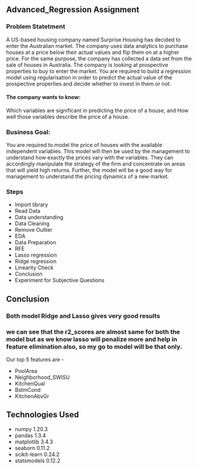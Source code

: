 ## Advanced_Regression Assignment
### Problem Statetment
A US-based housing company named Surprise Housing has decided to enter the Australian market. The company uses data analytics to purchase houses at a price below
 their actual values and flip them on at a higher price. For the same purpose, the company has collected a data set from the sale of houses in Australia.
The company is looking at prospective properties to buy to enter the market. You are required to build a regression model using regularisation in order to predict
 the actual value of the prospective properties and decide whether to invest in them or not.

#### The company wants to know:
Which variables are significant in predicting the price of a house, and
How well those variables describe the price of a house.

### Business Goal:
You are required to model the price of houses with the available independent variables. This model will then be used by the management to understand how exactly the
 prices vary with the variables. They can accordingly manipulate the strategy of the firm and concentrate on areas that will yield high returns. Further, the model
 will be a good way for management to understand the pricing dynamics of a new market.

### Steps
- Import library
- Read Data
- Data understanding
- Data Cleaning
- Remove Outlier
- EDA
- Data Preparation
- RFE
- Lasso regression
- Ridge regression
- Linearity Check
- Conclusion
- Experiment for Subjective Questions

## Conclusion
### Both model Ridge and Lasso gives very good results
### we can see that the r2_scores are almost same for both the model but as we know lasso will penalize more and help in feature elimination also, so my go to model will be that only. 
Our top 5 features are -
- PoolArea
- Neighborhood_SWISU
- KitchenQual
- BstmCond
- KitchenAbvGr


## Technologies Used
- numpy 1.20.3
- pandas 1.3.4
- matplotlib 3.4.3
- seaborn 0.11.2
- scikit-learn 0.24.2
- statsmodels 0.12.2


